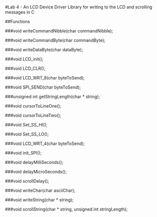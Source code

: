 #Lab 4 - An LCD Device Driver
Library for writing to the LCD and scrolling messages in C

##Functions

###void writeCommandNibble(char commandNibble);

###void writeCommandByte(char commandByte);

###void writeDataByte(char dataByte);

###void LCD_init();

###void LCD_CLR();

###void LCD_WRT_8(char byteToSend);

###void SPI_SEND(char byteToSend);

###unsigned int getStringLength(char * string);

###void cursorToLineOne();

###void cursorToLineTwo();

###void Set_SS_HI();

###void Set_SS_LO();

###void LCD_WRT_4(char byteToSend);

###void init_SPI();

###void delayMilliSeconds();

###void delayMicroSeconds();

###void scrollDelay();

###void writeChar(char asciiChar);

###void writeString(char * string);

###void scrollString(char * string, unsigned int stringLength);

